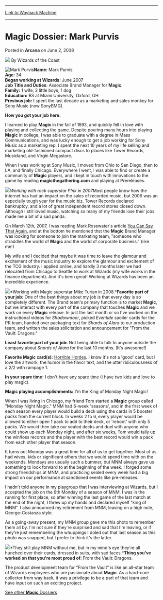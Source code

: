 
---
[Link to Wayback Machine](https://web.archive.org/web/20210429185843/https://magic.wizards.com/en/articles/archive/arcana/magic-dossier-mark-purvis-2008-06-02)

[_metadata_:author]:- "Wizards of the Coast"
[_metadata_:description]:- "Name: Mark PurvisAge: 34Began working at Wizards: June 2007Job Title and Duties: Associate Brand Manager for Magic.Family: 1 wife, 2 little boys, 1 dogEducation: BS at Miami University, Oxford, OHPrevious job: I spent the last decade as a marketing and sales monkey for Sony Music (now SonyBMG). How you got your job here:I learned to play Magic in the fall of 1993, and quickly"
[_metadata_:generator]:- "Drupal 7 (http://drupal.org)"
[_metadata_:node]:- "603826"
[_metadata_:publish_date]:- "2008-06-02"
[_metadata_:source]:- "div-main-content"
[_metadata_:title]:- "Magic Dossier: Mark Purvis"
[_metadata_:wayback_capture_timestamp]:- "2021-04-29 18:58:43"
[_metadata_:wayback_raw_url]:- "https://web.archive.org/web/20210429185843id_/https://magic.wizards.com/en/articles/archive/arcana/magic-dossier-mark-purvis-2008-06-02"
[_metadata_:wayback_url]:- "https://magic.wizards.com/en/articles/archive/arcana/magic-dossier-mark-purvis-2008-06-02"
---


**Magic** Dossier: Mark Purvis
==============================



 Posted in **Arcana**
 on June 2, 2008 






![](https://media.magic.wizards.com/styles/auth_small/public/images/person/wizards_author.jpg)
By Wizards of the Coast











![Mark Purvis](https://media.magic.wizards.com/image_legacy_migration/magic/images/mtgcom/arcana1000/1600_dossier.jpg)**Name:** Mark Purvis  
**Age:** 34  
**Began working at Wizards:** June 2007  
**Job Title and Duties:** Associate Brand Manager for **Magic**.  
**Family:** 1 wife, 2 little boys, 1 dog  
**Education:** BS at Miami University, Oxford, OH  
**Previous job:** I spent the last decade as a marketing and sales monkey for Sony Music (now SonyBMG). 

**How you got your job here:**

I learned to play **Magic** in the fall of 1993, and quickly fell in love with playing and collecting the game. Despite pouring many hours into playing **Magic** in college, I was able to graduate with a degree in Mass Communications, and was lucky enough to get a job working for Sony Music as a marketing rep. I spent the next 10 years of my life selling and marketing old-fashioned compact discs to places like Tower Records, Musicland, and Virgin Megastore. 

When I was working at Sony Music, I moved from Ohio to San Diego, then to LA, and finally Chicago. Everywhere I went, I was able to find or create a community of **Magic** players, and I kept in touch with innovations to the game by reading **magicthegathering.com** and playing at Prereleases.

![](https://media.magic.wizards.com/image_legacy_migration/magic/images/mtgcom/arcana1000/1600_1.jpg)*Working with rock superstar P!nk in 2007*Most people know how the internet has had an impact on the sales of recorded music, but 2006 was an especially tough year for the music biz. Tower Records declared bankruptcy, and a lot of great independent record stores closed down. Although I still loved music, watching so many of my friends lose their jobs made me a bit of a sad panda.

On March 12th, 2007, I was reading Mark Rosewater's article [You Can Say That Again](http://archive.wizards.com/Magic/Magazine/Article.aspx?x=mtgcom/daily/mr270), and at the bottom he mentioned that the **Magic** Brand Manager was looking for someone to join the marketing team, "someone who straddles the world of **Magic** and the world of corporate business." (like me!)

My wife and I decided that maybe it was time to leave the glamour and excitement of the music industry to explore the glamour and excitement of the TCG industry. I applied online, and hardly 3 months later we had relocated from Chicago to Seattle to work at Wizards (my wife works in the finance department). And it's been great! Working at Wizards has been an incredible experience.

![](https://media.magic.wizards.com/image_legacy_migration/magic/images/mtgcom/arcana1000/1600_2.jpg)*Working with Magic superstar Mike Turian in 2008.***Favorite part of your job:** One of the best things about my job is that every day is so completely different. The Brand team's primary function is to market **Magic**, but we interact with every part of the company that touches **Magic** and we work on every **Magic** release. In just the last month or so I've worked on the instructional videos for *Shadowmoor*, picked *Eventide* spoiler cards for the PR team, handed over packaging text for *Shards of Alara* to our production team, and written the sales solicitation and announcement for "From the Vault: Dragons." 

**Least favorite part of your job:** Not being able to talk to anyone outside the company about *Shards of Alara* for the last 10 months. (It's awesome!)

**Favorite Magic card(s):**
[Horrible Hordes](http://gatherer.wizards.com/Pages/Card/Details.aspx?name=Horrible+Hordes). I know it's not a 'good' card, but I love the artwork, the humor in the flavor text, and the utter ridiculousness of a 2/2 with rampage 1.

**In your spare time:** I don't have any spare time (I have two kids and love to play magic).

**Magic playing accomplishments:** I'm the King of Monday Night Magic! 

When I was living in Chicago, my friend Tom started a **Magic** group called "Monday Night Magic." MNM had 6-week 'seasons', and in the first week of each season every player would build a deck using the cards in 5 booster packs from the current block. In weeks 2 to 6, every player would be allowed to either open 1 pack to add to their deck, or 'reboot' with only 5 packs. We would then take our sealed decks and duel with anyone who could show up each Monday night, and after six weeks, Tom would tally up the win/loss records and the player with the best record would win a pack from each other player that season. 

It turns out Monday was a great time for all of us to get together. Most of us had wives, kids or significant others that we would spend time with on the weekends. Mondays are usually such a bummer, but MNM always gave us something to look forward to at the beginning of the week. I forged some strong friendships at MNM, and practicing sealed every week had a big impact on our performance at sanctioned events like pre-releases.

I hadn't told anyone in my playgroup that I was interviewing at Wizards, but I accepted the job on the 6th Monday of a season of MNM. I was in the running for first place, so after winning the last game of the last match at the end of the night, I threw up my hands and declared myself "king of MNM". I also announced my retirement from MNM, leaving on a high note, George-Costanza style.

As a going-away present, my MNM group gave me this photo to remember them all by. I'm not sure if they're surprised and sad that I'm leaving, or if they're just remembering the whuppings I doled out that last season as this photo was snapped, but I prefer to think it's the latter.

![](https://media.magic.wizards.com/image_legacy_migration/magic/images/mtgcom/arcana1000/1600_3.jpg)*They still play MNM without me, but in my mind's eye they're all hunched over their cards, dressed in suits, with sad faces.***Thing you've worked on that you're most proud of:** From the Vault: Dragons.

The product development team for "From the Vault" is like an all-star team of Wizards employees who are passionate about **Magic**. As a hard-core collector from way back, it was a privilege to be a part of that team and have input on such an exciting project. 

[See other **Magic** Dossiers](http://archive.wizards.com/Magic/Magazine/Article.aspx?x=mtgcom/fullarchive&tablefilter=magic%20dossier)







